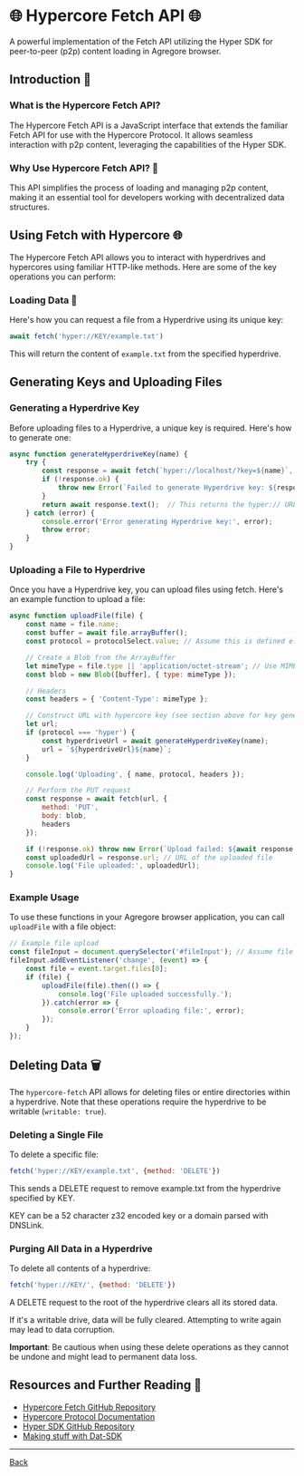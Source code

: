 # 🌐 Hypercore Fetch API 🌐

A powerful implementation of the Fetch API utilizing the Hyper SDK for peer-to-peer (p2p) content loading in Agregore browser.

## Introduction 👋

### What is the Hypercore Fetch API?

The Hypercore Fetch API is a JavaScript interface that extends the familiar Fetch API for use with the Hypercore Protocol. It allows seamless interaction with p2p content, leveraging the capabilities of the Hyper SDK.

### Why Use Hypercore Fetch API? 🤔

This API simplifies the process of loading and managing p2p content, making it an essential tool for developers working with decentralized data structures.


## Using Fetch with Hypercore 🌐

The Hypercore Fetch API allows you to interact with hyperdrives and hypercores using familiar HTTP-like methods. Here are some of the key operations you can perform:

### Loading Data 📨

Here's how you can request a file from a Hyperdrive using its unique key:

```javascript
await fetch('hyper://KEY/example.txt')
```

This will return the content of `example.txt` from the specified hyperdrive.

## Generating Keys and Uploading Files

### Generating a Hyperdrive Key

Before uploading files to a Hyperdrive, a unique key is required. Here's how to generate one:

```javascript
async function generateHyperdriveKey(name) {
    try {
        const response = await fetch(`hyper://localhost/?key=${name}`, { method: 'POST' });
        if (!response.ok) {
            throw new Error(`Failed to generate Hyperdrive key: ${response.statusText}`);
        }
        return await response.text();  // This returns the hyper:// URL
    } catch (error) {
        console.error('Error generating Hyperdrive key:', error);
        throw error;
    }
}
```

### Uploading a File to Hyperdrive

Once you have a Hyperdrive key, you can upload files using fetch. Here's an example function to upload a file:

```javascript
async function uploadFile(file) {
    const name = file.name;
    const buffer = await file.arrayBuffer();
    const protocol = protocolSelect.value; // Assume this is defined elsewhere

    // Create a Blob from the ArrayBuffer
    let mimeType = file.type || 'application/octet-stream'; // Use MIME type from File, default to octet-stream
    const blob = new Blob([buffer], { type: mimeType });

    // Headers
    const headers = { 'Content-Type': mimeType };

    // Construct URL with hypercore key (see section above for key generating function)
    let url;
    if (protocol === 'hyper') {
        const hyperdriveUrl = await generateHyperdriveKey(name);
        url = `${hyperdriveUrl}${name}`;
    }

    console.log('Uploading', { name, protocol, headers });

    // Perform the PUT request
    const response = await fetch(url, {
        method: 'PUT',
        body: blob,
        headers 
    });

    if (!response.ok) throw new Error(`Upload failed: ${await response.text()}`);
    const uploadedUrl = response.url; // URL of the uploaded file
    console.log('File uploaded:', uploadedUrl);
}
```

### Example Usage

To use these functions in your Agregore browser application, you can call `uploadFile` with a file object:

```javascript
// Example file upload
const fileInput = document.querySelector('#fileInput'); // Assume file input is in your HTML
fileInput.addEventListener('change', (event) => {
    const file = event.target.files[0];
    if (file) {
        uploadFile(file).then(() => {
            console.log('File uploaded successfully.');
        }).catch(error => {
            console.error('Error uploading file:', error);
        });
    }
});
```

## Deleting Data 🗑️

The `hypercore-fetch` API allows for deleting files or entire directories within a hyperdrive. Note that these operations require the hyperdrive to be writable (`writable: true`).

### Deleting a Single File

To delete a specific file:

```javascript
fetch('hyper://KEY/example.txt', {method: 'DELETE'})
```

This sends a DELETE request to remove example.txt from the hyperdrive specified by KEY.

KEY can be a 52 character z32 encoded key or a domain parsed with DNSLink.

### Purging All Data in a Hyperdrive

To delete all contents of a hyperdrive:

```javascript
fetch('hyper://KEY/', {method: 'DELETE'})
```

A DELETE request to the root of the hyperdrive clears all its stored data.
    
If it's a writable drive, data will be fully cleared. Attempting to write again may lead to data corruption.

**Important**: Be cautious when using these delete operations as they cannot be undone and might lead to permanent data loss.


## Resources and Further Reading 📖

- [Hypercore Fetch GitHub Repository](https://github.com/RangerMauve/hypercore-fetch/blob/master/README.md)
- [Hypercore Protocol Documentation](https://docs.holepunch.to/)
- [Hyper SDK GitHub Repository](https://github.com/RangerMauve/hyper-sdk)
- [Making stuff with Dat-SDK](https://www.youtube.com/watch?v=HyHk4aImd_I&list=PL7sG5SCUNyeYx8wnfMOUpsh7rM_g0w_cu&index=21)

---

[Back](/)